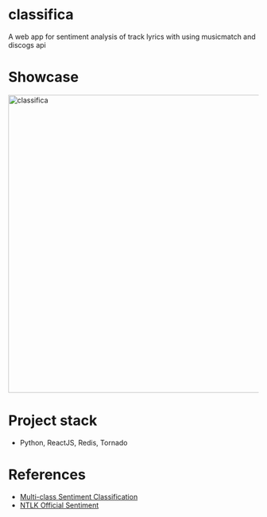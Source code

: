 # classifica
A web app for sentiment analysis of track lyrics with using musicmatch and discogs api

# Showcase
<img src="https://media.giphy.com/media/iyjgyI0KEUSuQnp5Ja/giphy.gif" alt="classifica" width="600"/>


# Project stack
- Python, ReactJS, Redis, Tornado

# References
- [Multi-class Sentiment Classification](https://kth.diva-portal.org/smash/get/diva2:927073/FULLTEXT01.pdf)
- [NTLK Official Sentiment](http://www.nltk.org/howto/sentiment.html)
